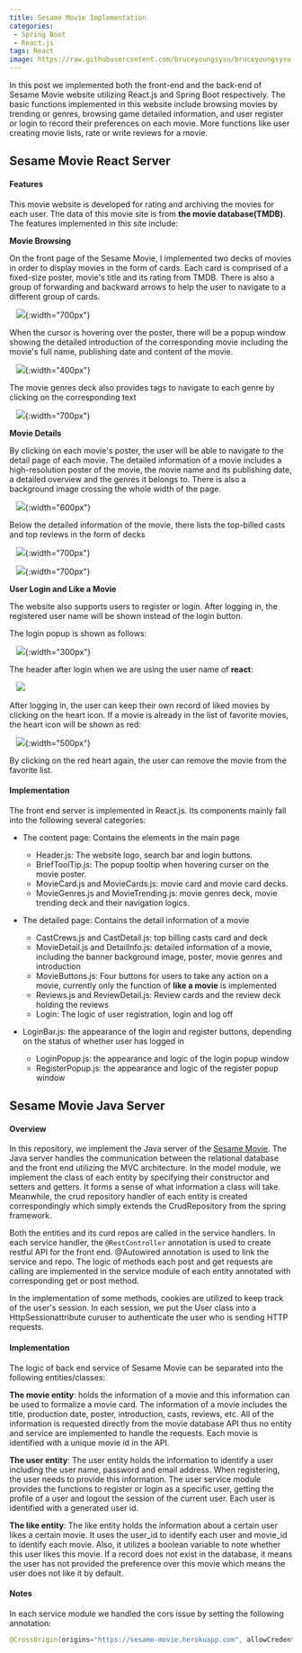 ```yaml
---
title: Sesame Movie Implementation
categories:
 - Spring Boot
 - React.js
tags: React
image: https://raw.githubusercontent.com/bruceyoungsysu/bruceyoungsysu.github.io/master/_posts/sesame_movie/img_3.png
---
```


In this post we implemented both the front-end and the back-end of Sesame Movie website utilizing React.js and Spring Boot respectively. The basic functions implemented in this website include browsing movies by trending or genres, browsing game detailed information, and user register or login to record their preferences on each movie. More functions like user creating movie lists, rate or write reviews for a movie.

## Sesame Movie React Server

#### Features

This movie website is developed for rating and archiving the movies for each user. The data of this movie site is from **the movie database(TMDB)**. The features implemented in this site include:

**Movie Browsing**

On the front page of the Sesame Movie, I implemented two decks of movies in order to display movies in the form of cards. Each card is comprised of a fixed-size poster, movie's title and its rating from TMDB. There is also a group of forwarding and backward arrows to help the user to navigate to a different group of cards. 

   ![](https://raw.githubusercontent.com/bruceyoungsysu/bruceyoungsysu.github.io/master/_posts/sesame_movie/img_1.png){:width="700px"}

  When the cursor is hovering over the poster, there will be a popup window showing the detailed introduction of the corresponding movie including the movie's full name, publishing date and content of the movie.

   ![](https://raw.githubusercontent.com/bruceyoungsysu/bruceyoungsysu.github.io/master/_posts/sesame_movie/image-20191229171633864.png){:width="400px"}  

  The movie genres deck also provides tags to navigate to each genre by clicking on the corresponding text

   ![](https://raw.githubusercontent.com/bruceyoungsysu/bruceyoungsysu.github.io/master/_posts/sesame_movie/img_3.png){:width="700px"} 

**Movie Details**

By clicking on each movie's poster, the user will be able to navigate to the detail page of each movie. The detailed information of a movie includes a high-resolution poster of the movie, the movie name and its publishing date, a detailed overview and the genres it belongs to. There is also a background image crossing the whole width of the page.

   ![](https://raw.githubusercontent.com/bruceyoungsysu/bruceyoungsysu.github.io/master/_posts/sesame_movie/image-20191230143008418.png){:width="600px"}

  Below the detailed information of the movie, there lists the top-billed casts and top reviews in the form of decks

   ![](https://raw.githubusercontent.com/bruceyoungsysu/bruceyoungsysu.github.io/master/_posts/sesame_movie/image-20191230144439731.png){:width="700px"}

   ![](https://raw.githubusercontent.com/bruceyoungsysu/bruceyoungsysu.github.io/master/_posts/sesame_movie/image-20191230144547827.png){:width="700px"}

**User Login and Like a Movie**

The website also supports users to register or login. After logging in, the registered user name will be shown instead of the login button. 

The login popup is shown as follows:

   ![](https://raw.githubusercontent.com/bruceyoungsysu/bruceyoungsysu.github.io/master/_posts/sesame_movie/image-20191230145943707.png){:width="300px"}

  The header after login when we are using the user name of **react**:

   ![](https://raw.githubusercontent.com/bruceyoungsysu/bruceyoungsysu.github.io/master/_posts/sesame_movie/image-20191230153607367.png)

  After logging in, the user can keep their own record of liked movies by clicking on the heart icon. If a movie is already in the list of favorite movies, the heart icon will be shown as red:

   ![](https://raw.githubusercontent.com/bruceyoungsysu/bruceyoungsysu.github.io/master/_posts/sesame_movie/image-20191230162803175.png){:width="500px"}

  By clicking on the red heart again, the user can remove the movie from the favorite list.



#### Implementation

The front end server is implemented in React.js. Its components mainly fall into the following several categories:

- The content page: Contains the elements in the main page
  - Header.js: The website logo, search bar and login buttons.
  - BriefToolTip.js: The popup tooltip when hovering curser on the movie poster.
  - MovieCard.js and MovieCards.js: movie card and movie card decks.
  - MovieGenres.js and MovieTrending.js: movie genres deck, movie trending deck and their navigation logics.

- The detailed page: Contains the detail information of a movie
  - CastCrews.js and CastDetail.js: top billing casts card and deck
  - MovieDetail.js and DetailInfo.js: detailed information of a movie, including the banner background image, poster, movie genres and introduction
  - MovieButtons.js: Four buttons for users to take any action on a movie, currently only the function of **like a movie** is implemented
  - Reviews.js and ReviewDetail.js: Review cards and the review deck holding the reviews
  - Login: The logic of user registration, login and log off

- LoginBar.js: the appearance of the login and register buttons, depending on the status of whether user has logged in
  - LoginPopup.js: the appearance and logic of the login popup window
  - RegisterPopup.js: the appearance and logic of the register popup window

## Sesame Movie Java Server

#### Overview

In this repository, we implement the Java server of the [Sesame Movie](https://sesame-movie.herokuapp.com/). The Java server handles the communication between the relational database and the front end utilizing the MVC architecture. In the model module, we implement the class of each entity by specifying their constructor and setters and getters. It forms a sense of what information a class will take. Meanwhile, the crud repository handler of each entity is created correspondingly which simply extends the CrudRepository from the spring framework.

Both the entities and its curd repos are called in the service handlers. In each service handler, the `@RestController` annotation is used to create restful API for the front end. @Autowired annotation is used to link the service and repo. The logic of methods each post and get requests are calling are implemented in the service module of each entity annotated with corresponding get or post method. 

In the implementation of some methods, cookies are utilized to keep track of the user's session. In each session, we put the User class into a HttpSessionattribute curuser to authenticate the user who is sending HTTP requests.



#### Implementation

The logic of back end service of Sesame Movie can be separated into the following entities/classes:



**The movie entity**: holds the information of a movie and this information can be used to formalize a movie card. The information of a movie includes the title, production date, poster, introduction, casts, reviews, etc. All of the information is requested directly from the movie database API thus no entity and service are implemented to handle the requests. Each movie is identified with a unique movie id in the API.



**The user entity**: The user entity holds the information to identify a user including the user name, password and email address. When registering, the user needs to provide this information. The user service module provides the functions to register or login as a specific user, getting the profile of a user and logout the session of the current user. Each user is identified with a generated user id.



**The like entity**: The like entity holds the information about a certain user likes a certain movie. It uses the user_id to identify each user and movie_id to identify each movie. Also, it utilizes a boolean variable to note whether this user likes this movie. If a record does not exist in the database, it means the user has not provided the preference over this movie which means the user does not like it by default.



#### Notes

In each service module we handled the cors issue by setting the following annotation:

```java
@CrossOrigin(origins="https://sesame-movie.herokuapp.com", allowCredentials = "true", allowedHeaders = "*")
```
